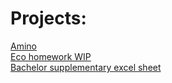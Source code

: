 # Projects:

[Amino](https://lilayah.github.io/amino) <br>
[Eco homework WIP](https://lilayah.github.io/TSM_hw2.html) <br>
[Bachelor supplementary excel sheet](https://lilayah.github.io/my_supp_table.xlsx)

